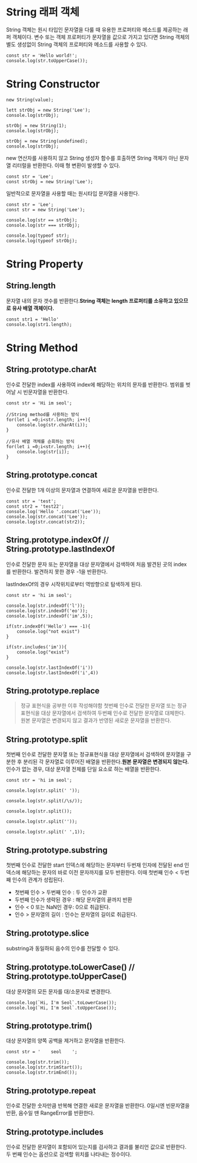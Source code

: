 # String 래퍼 객체

String 객체는 원시 타입인 문자열을 다룰 때 유용한 프로퍼티와 메소드를 제공하는 래퍼 객체이다. 변수 또는 객체 프로퍼티가 문자열을 값으로 가지고 있다면 String 객체의 별도 생성없이 String 객체의 프로퍼티와 메소드를 사용할 수 있다.

```
const str = 'Hello world!';
console.log(str.toUpperCase());
```

# String Constructor
```
new String(value);

lett strObj = new String('Lee');
console.log(strObj);

strObj = new String(1);
console.log(strObj);

strObj = new String(undefined);
console.log(strObj);
```
new 연산자를 사용하지 않고 String 생성자 함수를 호출하면 String 객체가 아닌 문자열 리터럴을 반환한다. 이때 형 변환이 발생할 수 있다.
```
const str = 'Lee';
const strObj = new String('Lee');
```
일반적으로 문자열을 사용할 때는 원시타입 문자열을 사용한다.
```
const str = 'Lee';
const str = new String('Lee');

console.log(str == strObj);
console.log(str === strObj);

console.log(typeof str);
console.log(typeof strObj);
```

# String Property

## String.length
문자열 내의 문자 갯수를 반환한다.<b>String 객체는 length 프로퍼티를 소유하고 있으므로 유사 배열 객체이다.</b>
```
const str1 = 'Hello'
console.log(str1.length);
```

# String Method

## String.prototype.charAt
인수로 전달한 index를 사용하여 index에 해당하는 위치의 문자를 반환한다. 범위를 벗어날 시 빈문자열을 반환한다.

```
const str = 'Hi im seol';

//String method를 사용하는 방식
for(let i =0;i<str.length; i++){
    console.log(str.charAt(i));
}

//유사 배열 객체를 순회하는 방식
for(let i =0;i<str.length; i++){
    console.log(str[i]);
}

```


## String.prototype.concat
인수로 전달한 1개 이상의 문자열과 연결하여 새로운 문자열을 반환한다.
```
const str = 'test';
const str2 = 'test22';
console.log('Hello '.concat('Lee'));
console.log(str.concat('Lee'));
console.log(str.concat(str2));
```

## String.prototype.indexOf // String.prototype.lastIndexOf
인수로 전달한 문자 또는 문자열을 대상 문자열에서 검색하여 처음 발견된 곳의 index를 반환한다. 발견하지 못한 경우 -1을 반환한다.

lastIndexOf의 경우 시작위치로부터 역방향으로 탐색하게 된다.

```
const str = 'hi im seol';

console.log(str.indexOf('l'));
console.log(str.indexOf('eo'));
console.log(str.indexOf('im',5));

if(str.indexOf('Hello') === -1){
    console.log("not exist")
}

if(str.includes('im')){
    console.log("exist")
}

console.log(str.lastIndexOf('i'))
console.log(str.lastIndexOf('i',4))

```

## String.prototype.replace
> 정규 표현식을 공부한 이후 작성해야함
첫번째 인수로 전달한 문자열 또는 정규표현식을 대상 문자열에서 검색하여 두번째 인수로 전달한 문자열로 대체한다. 원본 문자열은 변경되지 않고 결과가 반영된 새로운 문자열을 반환한다.


## String.prototype.split
첫번째 인수로 전달한 문자열 또는 정규표현식을 대상 문자열에서 검색하여 문자열을 구분한 후 분리된 각 문자열로 이루어진 배열을 반환한다.<b>원본 문자열은 변경되지 않는다.</b>
인수가 없는 경우, 대상 문자열 전체를 단일 요소로 하는 배열을 반환한다.

```
const str = 'hi im seol';

console.log(str.split(' '));

console.log(str.split(/\s/));

console.log(str.split());

console.log(str.split(''));

console.log(str.split(' ',1));
```

## String.prototype.substring
첫번째 인수로 전달한 start 인덱스에 해당하는 문자부터 두번재 인자에 전달된 end 인덱스에 해당하는 문자의 바로 이전 문자까지를 모두 반환한다. 이때 첫번째 인수 < 두번째 인수의 관계가 성립된다.

- 첫번째 인수 > 두번째 인수 : 두 인수가 교환
- 두번째 인수가 생략된 경우 : 해당 문자열의 끝까지 반환
- 인수 < 0 또는 NaN인 경우: 0으로 취급된다.
- 인수 > 문자열의 길이 : 인수는 문자열의 길이로 취급된다.

## String.prototype.slice
substring과 동일하되 음수의 인수를 전달할 수 있다.



## String.prototype.toLowerCase() // String.prototype.toUpperCase()
대상 문자열의 모든 문자를 대/소문자로 변경한다.
```
console.log(`Hi, I'm Seol`.toLowerCase());
console.log(`Hi, I'm Seol`.toUpperCase());
```

## String.prototype.trim()
대상 문자열의 양쪽 공백을 제거하고 문자열을 반환한다.

```
const str = '    seol    ';

console.log(str.trim());
console.log(str.trimStart());
console.log(str.trimEnd());
```


## String.prototype.repeat
인수로 전달한 숫자만큼 반복해 연결한 새로운 문자열을 반환한다. 0일시엔 빈문자열을 반환, 음수일 땐 RangeError를 반환한다.

## String.prototype.includes
인수로 전달한 문자열이 포함되어 있는지를 검사하고 결과를 불리언 값으로 반환한다. 두 번째 인수는 옵션으로 검색할 위치를 나타내는 정수이다.
